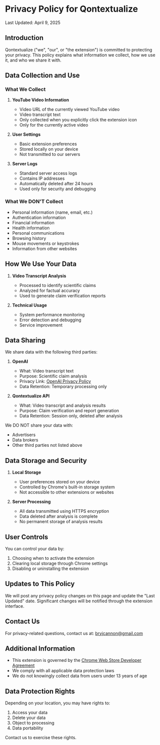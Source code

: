 # Privacy Policy for Qontextualize

Last Updated: April 9, 2025

## Introduction

Qontextualize ("we", "our", or "the extension") is committed to protecting your privacy. This policy explains what information we collect, how we use it, and who we share it with.

## Data Collection and Use

### What We Collect

1. **YouTube Video Information**
   - Video URL of the currently viewed YouTube video
   - Video transcript text
   - Only collected when you explicitly click the extension icon
   - Only for the currently active video

2. **User Settings**
   - Basic extension preferences
   - Stored locally on your device
   - Not transmitted to our servers

3. **Server Logs**
   - Standard server access logs
   - Contains IP addresses
   - Automatically deleted after 24 hours
   - Used only for security and debugging

### What We DON'T Collect

- Personal information (name, email, etc.)
- Authentication information
- Financial information
- Health information
- Personal communications
- Browsing history
- Mouse movements or keystrokes
- Information from other websites

## How We Use Your Data

1. **Video Transcript Analysis**
   - Processed to identify scientific claims
   - Analyzed for factual accuracy
   - Used to generate claim verification reports

2. **Technical Usage**
   - System performance monitoring
   - Error detection and debugging
   - Service improvement

## Data Sharing

We share data with the following third parties:

1. **OpenAI**
   - What: Video transcript text
   - Purpose: Scientific claim analysis
   - Privacy Link: [OpenAI Privacy Policy](https://openai.com/privacy)
   - Data Retention: Temporary processing only

2. **Qontextualize API**
   - What: Video transcript and analysis results
   - Purpose: Claim verification and report generation
   - Data Retention: Session only, deleted after analysis

We DO NOT share your data with:
- Advertisers
- Data brokers
- Other third parties not listed above

## Data Storage and Security

1. **Local Storage**
   - User preferences stored on your device
   - Controlled by Chrome's built-in storage system
   - Not accessible to other extensions or websites

2. **Server Processing**
   - All data transmitted using HTTPS encryption
   - Data deleted after analysis is complete
   - No permanent storage of analysis results

## User Controls

You can control your data by:
1. Choosing when to activate the extension
2. Clearing local storage through Chrome settings
3. Disabling or uninstalling the extension

## Updates to This Policy

We will post any privacy policy changes on this page and update the "Last Updated" date. Significant changes will be notified through the extension interface.

## Contact Us

For privacy-related questions, contact us at:
bryjcannon@gmail.com

## Additional Information

- This extension is governed by the [Chrome Web Store Developer Agreement](https://developer.chrome.com/docs/webstore/program-policies/)
- We comply with all applicable data protection laws
- We do not knowingly collect data from users under 13 years of age

## Data Protection Rights

Depending on your location, you may have rights to:
1. Access your data
2. Delete your data
3. Object to processing
4. Data portability

Contact us to exercise these rights.